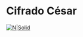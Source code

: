 # Cifrado César

[![N|Solid](https://hbfs.files.wordpress.com/2013/02/cipher-coin.jpg?w=240)](https://hbfs.files.wordpress.com/2013/02/cipher-coin.jpg?w=240)